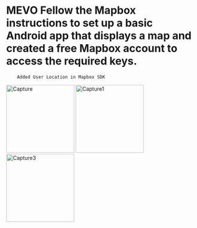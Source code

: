 # MEVO  Fellow the Mapbox instructions to set up a basic Android app that displays a map and created a free Mapbox account to access the required keys.
        Added User Location in Mapbox SDK
<img width="182" alt="Capture" src="https://user-images.githubusercontent.com/90834709/155317480-2db5a6ea-4ceb-4d0f-9d60-a606905e9f00.PNG">
<img width="182" alt="Capture1" src="https://user-images.githubusercontent.com/90834709/155317493-62c55bfd-510d-43be-86cc-e801f6e0f542.PNG">
<img width="182" alt="Capture3" src="https://user-images.githubusercontent.com/90834709/155317500-1bcd8e63-ae64-41fa-a84b-bc1b3d849330.PNG">

